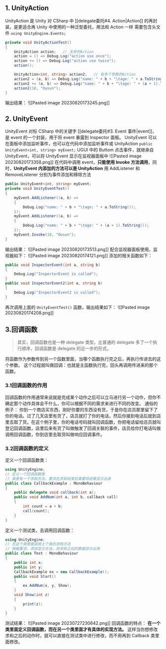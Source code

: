 ## 1. UnityAction
UnityAction 是 Unity 对 CSharp 中 [[delegate委托#4. Action|Action]] 的再封装，是更适合再 Unity 中使用的一种泛型委托，用法和 Action 一样
需要包含头文件 `using UnityEngine.Events;`
```csharp
private void UnityActionTest()
{
    UnityAction action;   // 无参的Action
    action = () => Debug.Log("action use once");
    action += () => Debug.Log("action use twice");
    action();

    UnityAction<int, string> action2;   // 有多个参数的Action
    action2 = (a, b) => Debug.Log("name: " + b + "\tage: " + a.ToString());
    action2 += (a, b) => Debug.Log("name: " + b + "\tage: " + (a + 1).ToString());
    action2(18, "Ousun");
}
```
输出结果：
![[Pasted image 20230820173245.png]]
## 2. UnityEvent
UnityEvent 对标 CSharp 中的关键字 [[delegate委托#3. Event 事件|event]]，是 event 的一个封装，用于将 event 暴露到 Inspector 面板。
UnityEvent 可以在面板中添加监听事件，也可以在代码中添加监听事件或 UnityAction
`public UnityEvent<int, string> myEvent;`
UGUI 中的 Buttom 点击事件，就继承自 UnityEvent，可以将 UnityEvent 显示在监视器面板中
![[Pasted image 20230820173358.png]]
在代码中调用 event，**只能使用 Invoke 方法调用**，同时，**UnityEvent 内添加的方法可以是 UnityAction**
用 AddListener 和 RemoveListener 分别为事件添加和移除方法
```csharp
public UnityEvent<int, string> myEvent;
private void UnityEventTest()
{
    myEvent.AddListener((a, b) => 
    { 
    	Debug.Log("name: " + b + "\tage: " + a.ToString()); 
    });
    myEvent.AddListener((a, b) =>
    {
    	Debug.Log("name: " + b + "\tage: " + (a + 1).ToString());
    });
    myEvent.Invoke(18, "Ousun");
}
```
输出结果：
![[Pasted image 20230820173513.png]]
配合监视器面板使用，监视器如下：
![[Pasted image 20230820174121.png]]
添加的相关函数如下：
```csharp
public void InspectorEvent(int a, string b)
{
	Debug.Log("InspectorEvent is called");
}
public void InspectorEvent2(int a, string b)
{
	Debug.Log("InspectorEvent2 is called");
}
```
再次调用上面的 `UnityEventTest()` 函数，输出结果如下：
![[Pasted image 20230820174208.png]]
## 3.回调函数
>其实，回调函数也是一种 delegate 类型。比普通的 delegate 多了一个执行顺序，回调函数是 delegate 的近一步的形式。

将函数作为参数传到另一个函数里面，当哪个函数执行完之后，再执行传进去的这个参数。
这个过程就叫做回调：也就是主函数执行完，回头再调用传进来的那个函数。
### 3.1回调函数的作用
回调函数的作用通常来说就是完成某个动作之后可以立马进行另一个动作，但你不确定那个动作具体会干什么，你可以根据不同的需求来进行不同的改变。
通俗的例子：
你到一个商店买东西，刚好你要的东西没有货，于是你在店员那里留下了你的电话。过了几天店里有货了，店员就打了你的电话，然后你接到电话后就到店里去取了货。在这个例子里，你的电话号码就叫回调函数，你把电话留给店员就叫登记回调函数，店里后来有货了叫做触发了回调关联的事件，店员给你打电话叫做调用回调函数，你到店里去取货叫做响应回调事件。
### 3.2回调函数的定义
定义一个回调函数类：
```c#
using UnityEngine;
// 定义一个回调函数类
// 类里有一个求和方法，要求在求和结束后需要将结果显示出来
public class CallbackExample : MonoBehaviour
{
    public delegate void callback(int a);
    public void AddNum(int a, int b, callback call)
    {
        int count = a + b;
        call(count);
    }
}
```
定义一个测试类，去调用回调函数：
```c#
using UnityEngine;
// 在这个类里面调用上个类的求和方法
// 根据要求，添加显示方法，将求和之后的数据显示出来
public class Test : MonoBehaviour
{
    public int x;
    public int y;
    CallbackExample ex = new CallbackExample();
    public void Start()
    {
        ex.AddNum(x, y, Show);
    }
    void Show(int z)
    {
        print(z);
    }
}
```
测试结果：
![[Pasted image 20230727230642.png]]
回调函数的特点：
**在一个类里面定义回调函数，而在另一个类里面才有具体的实现方法。** 这样当你想修改求和之后的动作时，就可以直接在测试类中进行修改，而不用再到 Callback 类里面修改。

